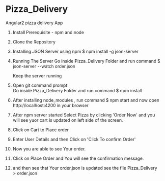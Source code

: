 # Pizza_Delivery
Angular2 pizza delivery App

1.  Install Prerequisite -  npm and node

1.  Clone the Repository 

2.  Installing JSON Server using npm 
    $ npm install -g json-server
    
3.  Running The Server
    Go inside Pizza_Delivery Folder and run command 
    $ json-server --watch order.json
    
    Keep the server running
    
4.  Open git command prompt  
    Go inside Pizza_Delivery Folder and run command
    $ npm install
    
5.   After installing node_modules , run command
    $ npm start
    and now open  http://localhost:4200  in your browser 
    
    
6.  After npm server started 
    Select Pizza by clicking 'Order Now' and you will see yuor cart is updated on left side of the screen.
    
7.  Click on Cart to Place order 

8.  Enter User Details and then Click on 'Click To confirm Order'
   
9.  Now you are able to see Your order.

10. Click on Place Order and You will see the confirmation message.  

11. and then see that Your order.json is updated 
    see the file
    Pizza_Delivery > order.json

